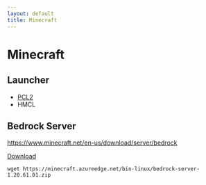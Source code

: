 ```yaml
---
layout: default
title: Minecraft
---
```


# Minecraft

## Launcher

+ [PCL2](https://github.com/Hex-Dragon/PCL2)
+ HMCL

## Bedrock Server

<https://www.minecraft.net/en-us/download/server/bedrock>

[Download](https://minecraft.azureedge.net/bin-linux/bedrock-server-1.20.61.01.zip)

```shell
wget https://minecraft.azureedge.net/bin-linux/bedrock-server-1.20.61.01.zip
```
